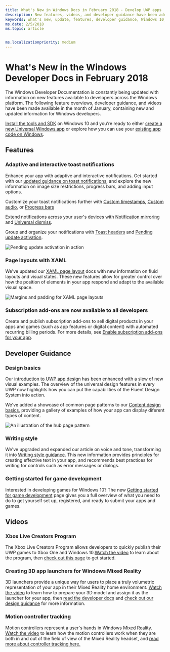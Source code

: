 ```yaml
---
title: What's New in Windows Docs in February 2018 - Develop UWP apps
description: New features, videos, and developer guidance have been added to the Windows 10 developer documentation for February 2018
keywords: what's new, update, features, developer guidance, Windows 10, february
ms.date: 2/5/2018
ms.topic: article


ms.localizationpriority: medium
---
```

# What's New in the Windows Developer Docs in February 2018

The Windows Developer Documentation is constantly being updated with information on new features available to developers across the Windows platform. The following feature overviews, developer guidance, and videos have been made available in the month of January, containing new and updated information for Windows developers.

[Install the tools and SDK](http://go.microsoft.com/fwlink/?LinkId=821431) on Windows 10 and you’re ready to either [create a new Universal Windows app](../get-started/create-uwp-apps.md) or explore how you can use your [existing app code on Windows](../porting/index.md).


## Features

### Adaptive and interactive toast notifications

Enhance your app with adaptive and interactive notifications. Get started with our [updated guidance on toast notifications](../design/shell/tiles-and-notifications/adaptive-interactive-toasts.md), and explore the new information on image size restrictions, progress bars, and adding input options.

Customize your toast notifications further with [Custom timestamps](../design/shell/tiles-and-notifications/custom-timestamps-on-toasts.md), [Custom audio](../design/shell/tiles-and-notifications/custom-audio-on-toasts.md), or [Progress bars](../design/shell/tiles-and-notifications/toast-progress-bar.md)

Extend notifications across your user's devices with [Notification mirroring](../design/shell/tiles-and-notifications/notification-mirroring.md) and [Universal dismiss](../design/shell/tiles-and-notifications/universal-dismiss.md).

Group and organize your notifications with [Toast headers](../design/shell/tiles-and-notifications/toast-headers.md) and [Pending update activation](../design/shell/tiles-and-notifications/toast-pending-update.md).

![Pending update activation in action](../design/shell/tiles-and-notifications/images/toast-pendingupdate.gif)

### Page layouts with XAML

We've updated our [XAML page layout](../design/layout/layouts-with-xaml.md) docs with new information on fluid layouts and visual states. These new features allow for greater control over how the position of elements in your app respond and adapt to the available visual space.

![Margins and padding for XAML page layouts](../design/layout/images/xaml-layout-margins-padding.png)

### Subscription add-ons are now available to all developers

Create and publish subscription add-ons to sell digital products in your apps and games (such as app features or digital content) with automated recurring billing periods. For more details, see [Enable subscription add-ons for your app](../monetize/enable-subscription-add-ons-for-your-app.md).

## Developer Guidance

### Design basics

Our [introduction to UWP app design](../design/basics/design-and-ui-intro.md) has been enhanced with a slew of new visual examples. The overview of the universal design features in every UWP now highlights how you can put the capabilities of the Fluent Design System into action.

We've added a showcase of common page patterns to our [Content design basics](../design/basics/content-basics.md), providing a gallery of examples of how your app can display diferent types of content.

![An illustration of the hub page pattern](../design/basics/images/hub.png)

### Writing style

We've upgraded and expanded our article on voice and tone, transforming it into [Writing style guidance](../design/style/writing-style.md). This new information provides principles for creating effective text in your app, and recommends best practices for writing for controls such as error messages or dialogs.

### Getting started for game development

Interested in developing games for Windows 10? The new [Getting started for game development](../gaming/getting-started.md) page gives you a full overview of what you need to do to get yourself set up, registered, and ready to submit your apps and games.

## Videos

### Xbox Live Creators Program

The Xbox Live Creators Program allows developers to quickly publish their UWP games to Xbox One and Windows 10.[Watch the video](https://www.youtube.com/watch?v=zpFfHHBkVq4) to learn about the program, then [check out this page](https://www.xbox.com/developers/creators-program) to get started.

### Creating 3D app launchers for Windows Mixed Reality

3D launchers provide a unique way for users to place a truly volumetric representation of your app in their Mixed Reality home environment. [Watch the video](https://www.youtube.com/watch?v=TxIslHsEXno) to learn how to prepare your 3D model and assign it as the launcher for your app, then [read the developer docs](https://developer.microsoft.com/windows/mixed-reality/implementing_3d_app_launchers) and [check out our design guidance](https://developer.microsoft.com/windows/mixed-reality/3d_app_launcher_design_guidance) for more information.

### Motion controller tracking

Motion controllers represent a user's hands in Windows Mixed Reality. [Watch the video](https://www.youtube.com/watch?v=rkDpRllbLII) to learn how the motion controllers work when they are both in and out of the field of view of the Mixed Reality headset, and [read more about controller tracking here.](https://developer.microsoft.com/windows/mixed-reality/motion_controllers#controller_tracking_state%E2%80%9D)